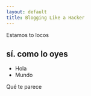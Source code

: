 ```yaml
---
layout: default
title: Blogging Like a Hacker
---
```


Estamos to locos

## sí. como lo oyes

- Hola
- Mundo

Qué te parece
